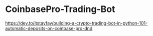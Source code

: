 # CoinbasePro-Trading-Bot

https://dev.to/itstayfay/building-a-crypto-trading-bot-in-python-101-automatic-deposits-on-coinbase-pro-dnd
